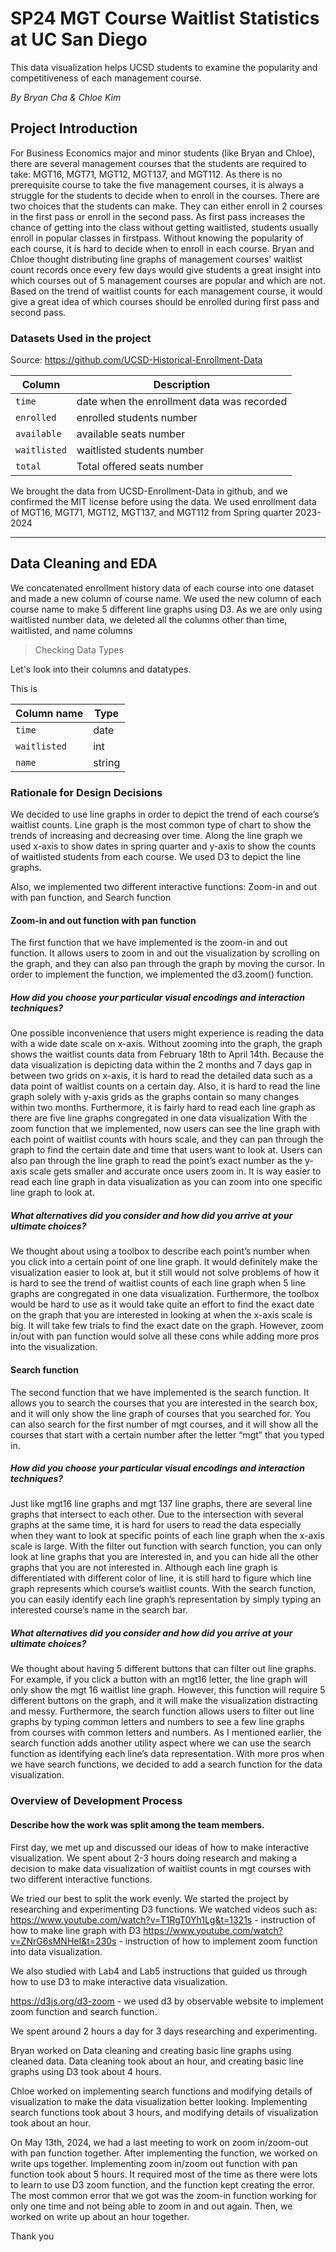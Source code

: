 # SP24 MGT Course Waitlist Statistics at UC San Diego

This data visualization helps UCSD students to examine the popularity and competitiveness of each management course.

*By Bryan Cha & Chloe Kim*

## Project Introduction

For Business Economics major and minor students (like Bryan and Chloe), there are several management courses that the students are required to take: MGT16, MGT71, MGT12, MGT137, and MGT112. As there is no prerequisite course to take the five management courses, it is always a struggle for the students to decide when to enroll in the courses.
 There are two choices that the students can make. They can either enroll in 2 courses in the first pass or enroll in the second pass. As first pass increases the chance of getting into the class without getting waitlisted, students usually enroll in popular classes in firstpass. Without knowing the popularity of each course, it is hard to decide when to enroll in each course.
Bryan and Chloe thought distributing line graphs of management courses’ waitlist count records once every few days would give students a great insight into which courses out of 5 management courses are popular and which are not. Based on the trend of waitlist counts for each management course, it would give a great idea of which courses should be enrolled during first pass and second pass.

### Datasets Used in the project


Source: https://github.com/UCSD-Historical-Enrollment-Data

| Column          | Description   |
|-----------------|---------------|
| `time`       | date when the enrollment data was recorded      |
| `enrolled`       | enrolled students number       |
| `available`     | available seats number     |
| `waitlisted`          | waitlisted students number |
| `total`        | Total offered seats number |

We brought the data from UCSD-Enrollment-Data in github, and we confirmed the MIT license before using the data. We used enrollment data of MGT16, MGT71, MGT12, MGT137, and MGT112 from Spring quarter 2023-2024

---
## Data Cleaning and EDA

We concatenated enrollment history data of each course into one dataset and made a new column of course name. We used the new column of each course name to make 5 different line graphs using D3. As we are only using waitlisted number data, we deleted all the columns other than time, waitlisted, and name columns

> Checking Data Types

Let's look into their columns and datatypes.

This is 


| Column name     | Type          |
|-----------------|---------------|
| `time`       | date     |
| `waitlisted`          | int |
| `name`        | string |

<PlaceHolder for the Graph>

###  Rationale for Design Decisions

We decided to use line graphs in order to depict the trend of each course’s waitlist counts. Line graph is the most common type of chart to show the trends of increasing and decreasing over time. Along the line graph we used x-axis to show dates in spring quarter and y-axis to show the counts of waitlisted students from each course. We used D3 to depict the line graphs.

Also, we implemented two different interactive functions: Zoom-in and out with pan function, and Search function

#### Zoom-in and out function with pan function
The first function that we have implemented is the zoom-in and out function. It allows users to zoom in and out the visualization by scrolling on the graph, and they can also pan through the graph by moving the cursor. In order to implement the function, we implemented the d3.zoom() function. 

##### How did you choose your particular visual encodings and interaction techniques?

One possible inconvenience that users might experience is reading the data with a wide date scale on x-axis. Without zooming into the graph, the graph shows the waitlist counts data from February 18th to April 14th. Because the data visualization is depicting data within the 2 months and 7 days gap in between two grids on x-axis, it is hard to read the detailed data such as a data point of waitlist counts on a certain day. Also, it is hard to read the line graph solely with y-axis grids as the graphs contain so many changes within two months. Furthermore, it is fairly hard to read each line graph as there are five line graphs congregated in one data visualization With the zoom function that we implemented, now users can see the line graph with each point of waitlist counts with hours scale, and they can pan through the graph to find the certain date and time that users want to look at. Users can also pan through the line graph to read the point’s exact number as the y-axis scale gets smaller and accurate once users zoom in. It is way easier to read each line graph in data visualization as you can zoom into one specific line graph to look at. 

##### What alternatives did you consider and how did you arrive at your ultimate choices?

We thought about using a toolbox to describe each point’s number when you click into a certain point of one line graph. It would definitely make the visualization easier to look at, but it still would not solve problems of how it is hard to see the trend of waitlist counts of each line graph when 5 line graphs are congregated in one data visualization. Furthermore, the toolbox would be hard to use as it would take quite an effort to find the exact date on the graph that you are interested in looking at when the x-axis scale is big. It will take few trials to find the exact date on the graph. However, zoom in/out with pan function would solve all these cons while adding more pros into the visualization. 


#### Search function


The second function that we have implemented is the search function. It allows you to search the courses that you are interested in the search box, and it will only show the line graph of courses that you searched for. You can also search for the first number of mgt courses, and it will show all the courses that start with a certain number after the letter “mgt” that you typed in. 

##### How did you choose your particular visual encodings and interaction techniques?

Just like mgt16 line graphs and mgt 137 line graphs, there are several line graphs that intersect to each other. Due to the intersection with several graphs at the same time, it is hard for users to read the data especially when they want to look at specific points of each line graph when the x-axis scale is large. With the filter out function with search function, you can only look at line graphs that you are interested in, and you can hide all the other graphs that you are not interested in. Although each line graph is differentiated with different color of line, it is still hard to figure which line graph represents which course’s waitlist counts. With the search function, you can easily identify each line graph’s representation by simply typing an interested course’s name in the search bar.


##### What alternatives did you consider and how did you arrive at your ultimate choices?

We thought about having 5 different buttons that can filter out line graphs. For example, if you click a button with an mgt16 letter, the line graph will only show the mgt 16 waitlist line graph. However, this function will require 5 different buttons on the graph, and it will make the visualization distracting and messy. Furthermore, the search function allows users to filter out line graphs by typing common letters and numbers to see a few line graphs from courses with common letters and numbers. As I mentioned earlier, the search function adds another utility aspect where we can use the search function as identifying each line’s data representation. With more pros when we have search functions, we decided to add a search function for the data visualization.

###  Overview of Development Process



#### Describe how the work was split among the team members.


First day, we met up and discussed our ideas of how to make interactive visualization. We spent about 2-3 hours doing research and making a decision to make data visualization of waitlist counts in mgt courses with two different interactive functions.

We tried our best to split the work evenly. We started the project by researching and experimenting D3 functions. We watched videos such as:
https://www.youtube.com/watch?v=T1RgT0Yh1Lg&t=1321s - instruction of how to make line graph with D3
https://www.youtube.com/watch?v=ZNrG6sMNHeI&t=230s -  instruction of how to implement zoom function into data visualization.

We also studied with Lab4 and Lab5 instructions that guided us through how to use D3 to make interactive data visualization.

https://d3js.org/d3-zoom -  we used d3 by observable website to implement zoom function and search function.

We spent around 2 hours a day for 3 days researching and experimenting.

Bryan worked on Data cleaning and creating basic line graphs using cleaned data. Data cleaning took about an hour, and creating basic line graphs using D3 took about 4 hours.

Chloe worked on implementing search functions and modifying details of visualization to make the data visualization better looking. Implementing search functions took about 3 hours, and modifying details of visualization took about an hour. 

On May 13th, 2024, we had a last meeting to work on zoom in/zoom-out with pan function together. After implementing the function, we worked on write ups together. Implementing zoom in/zoom out function with pan function took about 5 hours. It required most of the time as there were lots to learn to use D3 zoom function, and the function kept creating the error. The most common error that we got was the zoom-in function working for only one time and not being able to zoom in and out again. Then, we worked on write up about an hour together.


Thank you





